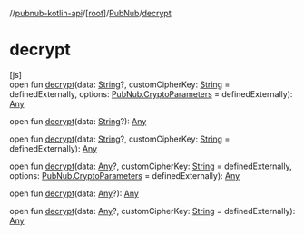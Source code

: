 //[pubnub-kotlin-api](../../../index.md)/[[root]](../index.md)/[PubNub](index.md)/[decrypt](decrypt.md)

# decrypt

[js]\
open fun [decrypt](decrypt.md)(data: [String](https://kotlinlang.org/api/latest/jvm/stdlib/kotlin-stdlib/kotlin/-string/index.html)?, customCipherKey: [String](https://kotlinlang.org/api/latest/jvm/stdlib/kotlin-stdlib/kotlin/-string/index.html) = definedExternally, options: [PubNub.CryptoParameters](-crypto-parameters/index.md) = definedExternally): [Any](https://kotlinlang.org/api/latest/jvm/stdlib/kotlin-stdlib/kotlin/-any/index.html)

open fun [decrypt](decrypt.md)(data: [String](https://kotlinlang.org/api/latest/jvm/stdlib/kotlin-stdlib/kotlin/-string/index.html)?): [Any](https://kotlinlang.org/api/latest/jvm/stdlib/kotlin-stdlib/kotlin/-any/index.html)

open fun [decrypt](decrypt.md)(data: [String](https://kotlinlang.org/api/latest/jvm/stdlib/kotlin-stdlib/kotlin/-string/index.html)?, customCipherKey: [String](https://kotlinlang.org/api/latest/jvm/stdlib/kotlin-stdlib/kotlin/-string/index.html) = definedExternally): [Any](https://kotlinlang.org/api/latest/jvm/stdlib/kotlin-stdlib/kotlin/-any/index.html)

open fun [decrypt](decrypt.md)(data: [Any](https://kotlinlang.org/api/latest/jvm/stdlib/kotlin-stdlib/kotlin/-any/index.html)?, customCipherKey: [String](https://kotlinlang.org/api/latest/jvm/stdlib/kotlin-stdlib/kotlin/-string/index.html) = definedExternally, options: [PubNub.CryptoParameters](-crypto-parameters/index.md) = definedExternally): [Any](https://kotlinlang.org/api/latest/jvm/stdlib/kotlin-stdlib/kotlin/-any/index.html)

open fun [decrypt](decrypt.md)(data: [Any](https://kotlinlang.org/api/latest/jvm/stdlib/kotlin-stdlib/kotlin/-any/index.html)?): [Any](https://kotlinlang.org/api/latest/jvm/stdlib/kotlin-stdlib/kotlin/-any/index.html)

open fun [decrypt](decrypt.md)(data: [Any](https://kotlinlang.org/api/latest/jvm/stdlib/kotlin-stdlib/kotlin/-any/index.html)?, customCipherKey: [String](https://kotlinlang.org/api/latest/jvm/stdlib/kotlin-stdlib/kotlin/-string/index.html) = definedExternally): [Any](https://kotlinlang.org/api/latest/jvm/stdlib/kotlin-stdlib/kotlin/-any/index.html)
